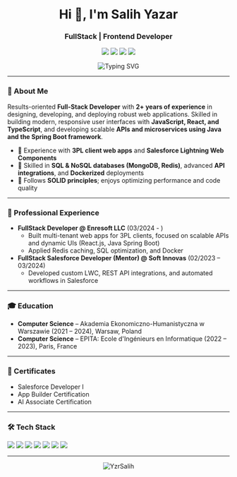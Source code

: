 <!-- Profil README - Salih Yazar -->

<h1 align="center">Hi 👋, I'm Salih Yazar</h1>
<h3 align="center">FullStack | Frontend Developer</h3>

<p align="center">
  <a href="mailto:yzr.salih@gmail.com"><img src="https://img.shields.io/badge/email-000?style=for-the-badge&logo=gmail&logoColor=white" /></a>
  <a href="https://www.linkedin.com/in/salih-yazar-216835206"><img src="https://img.shields.io/badge/linkedin-0077B5?style=for-the-badge&logo=linkedin&logoColor=white" /></a>
  <a href="https://medium.com/@yzr.salih.yzr"><img src="https://img.shields.io/badge/medium-000?style=for-the-badge&logo=medium&logoColor=white" /></a>
  <img src="https://img.shields.io/badge/Warsaw, Poland-000?style=for-the-badge" />
</p>

<!-- Animasyonlu Introduction -->
<p align="center">
  <img src="https://readme-typing-svg.demolab.com?font=Fira+Code&duration=3000&pause=1000&color=FFFFFF&center=true&vCenter=true&width=600&lines=Full-Stack+Developer+with+3%2B+years+of+experience;JavaScript+%7C+React+%7C+TypeScript+%7C+Java+Spring+Boot;API+%26+Microservice+enthusiast+%7C+Docker+fan;Open+to+collaboration+and+new+projects!" alt="Typing SVG" />
</p>

---

### 📝 About Me

Results-oriented **Full-Stack Developer** with **2+ years of experience** in designing, developing, and deploying robust web applications. Skilled in building modern, responsive user interfaces with **JavaScript, React, and TypeScript**, and developing scalable **APIs and microservices using Java and the Spring Boot framework**.

- 🚚 Experience with **3PL client web apps** and **Salesforce Lightning Web Components**
- 💾 Skilled in **SQL & NoSQL databases (MongoDB, Redis)**, advanced **API integrations**, and **Dockerized** deployments
- 🔄 Follows **SOLID principles**; enjoys optimizing performance and code quality

---

### 💼 Professional Experience

- **FullStack Developer @ Enresoft LLC** (03/2024 - )
  - Built multi-tenant web apps for 3PL clients, focused on scalable APIs and dynamic UIs (React.js, Java Spring Boot)
  - Applied Redis caching, SQL optimization, and Docker
- **FullStack Salesforce Developer (Mentor) @ Soft Innovas** (02/2023 – 03/2024)
  - Developed custom LWC, REST API integrations, and automated workflows in Salesforce

---

### 🎓 Education

- **Computer Science** – Akademia Ekonomiczno-Humanistyczna w Warszawie (2021 – 2024), Warsaw, Poland
- **Computer Science** – EPITA: Ecole d'Ingénieurs en Informatique (2022 – 2023), Paris, France

---

### 📜 Certificates

- Salesforce Developer I  
- App Builder Certification  
- AI Associate Certification  

---

### 🛠️ Tech Stack

<p align="left">
  <img src="https://img.shields.io/badge/JavaScript-F7DF1E?style=flat-square&logo=javascript&logoColor=black"/>
  <img src="https://img.shields.io/badge/TypeScript-3178C6?style=flat-square&logo=typescript&logoColor=white"/>
  <img src="https://img.shields.io/badge/React-20232A?style=flat-square&logo=react&logoColor=61DAFB"/>
  <img src="https://img.shields.io/badge/Java-ED8B00?style=flat-square&logo=java&logoColor=white"/>
  <img src="https://img.shields.io/badge/Spring%20Boot-6DB33F?style=flat-square&logo=spring-boot&logoColor=white"/>
  <img src="https://img.shields.io/badge/Redis-DC382D?style=flat-square&logo=redis&logoColor=white"/>
  <img src="https://img.shields.io/badge/Docker-2496ED?style=flat-square&logo=docker&logoColor=white"/>
</p>

---

<p align="center">
  <img src="https://komarev.com/ghpvc/?username=YzrSalih&label=Profile+views&color=0e75b6&style=flat" alt="YzrSalih" />
</p>
